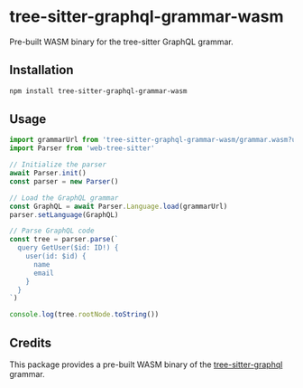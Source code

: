 # tree-sitter-graphql-grammar-wasm

Pre-built WASM binary for the tree-sitter GraphQL grammar.

## Installation

```bash
npm install tree-sitter-graphql-grammar-wasm
```

## Usage

```javascript
import grammarUrl from 'tree-sitter-graphql-grammar-wasm/grammar.wasm?url'
import Parser from 'web-tree-sitter'

// Initialize the parser
await Parser.init()
const parser = new Parser()

// Load the GraphQL grammar
const GraphQL = await Parser.Language.load(grammarUrl)
parser.setLanguage(GraphQL)

// Parse GraphQL code
const tree = parser.parse(`
  query GetUser($id: ID!) {
    user(id: $id) {
      name
      email
    }
  }
`)

console.log(tree.rootNode.toString())
```

## Credits

This package provides a pre-built WASM binary of the [tree-sitter-graphql](https://github.com/bkegley/tree-sitter-graphql) grammar.
